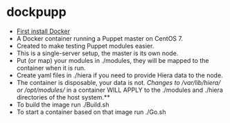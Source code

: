 # dockpupp
- [First install Docker](http://docs.docker.com/linux/step_one/)
- A Docker container running a Puppet master on CentOS 7.
- Created to make testing Puppet modules easier.
- This is a single-server setup, the master is its own node.
- Put (or map) your modules in ./modules, they will be mapped to the container
 when it is run.
- Create yaml files in ./hiera if you need to provide Hiera data to the node.
- The container is disposable, your data is not. **Changes to /var/lib/hiera/*
 or /opt/modules/* in a container WILL APPLY to the ./modules and ./hiera
 directories of the host system.**
- To build the image run ./Build.sh
- To start a container based on that image run ./Go.sh

